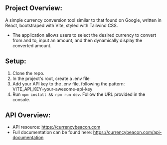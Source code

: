 ## Project Overview:
A simple currency conversion tool similar to that found on Google, written in React, bootstraped with Vite, styled with Tailwind CSS.

- The application allows users to select the desired currency to convert from and to, input an amount, and then dynamically display the converted amount.

## Setup:
1. Clone the repo.
1. In the project's root, create a .env file
1. Add your API key to the .env file, following the pattern: VITE_API_KEY=your-awesome-api-key
1. Run `npm install && npm run dev`. Follow the URL provided in the console.


## API Overview:
- API resource: https://currencybeacon.com
- Full documentation can be found here: https://currencybeacon.com/api-documentation
